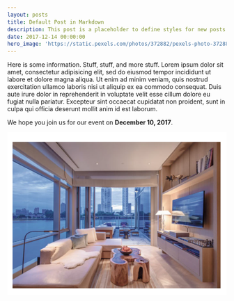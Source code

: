```yaml
---
layout: posts
title: Default Post in Markdown
description: This post is a placeholder to define styles for new posts to be built off of.
date: 2017-12-14 00:00:00
hero_image: 'https://static.pexels.com/photos/372882/pexels-photo-372882.jpeg'
---
```



Here is some information. Stuff, stuff, and more stuff. Lorem ipsum dolor sit amet, consectetur adipisicing elit, sed do eiusmod tempor incididunt ut labore et dolore magna aliqua. Ut enim ad minim veniam, quis nostrud exercitation ullamco laboris nisi ut aliquip ex ea commodo consequat. Duis aute irure dolor in reprehenderit in voluptate velit esse cillum dolore eu fugiat nulla pariatur. Excepteur sint occaecat cupidatat non proident, sunt in culpa qui officia deserunt mollit anim id est laborum.

We hope you join us for our event on **December 10, 2017**.

![](/uploads/versions/screen-shot-2017-12-05-at-12-38-33-pm---x----772-574x---.png)